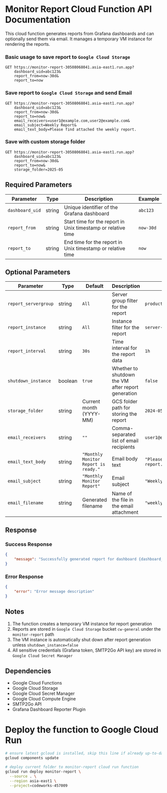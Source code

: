 # Monitor Report Cloud Function API Documentation

This cloud function generates reports from Grafana dashboards and can optionally send them via email. It manages a temporary VM instance for rendering the reports.



### Basic usage to save report to `Google Cloud Storage`

```
GET https://monitor-report-30508068041.asia-east1.run.app?
    dashboard_uid=abc123&
    report_from=now-30d&
    report_to=now
```

### Save report to `Google Cloud Storage` and send Email
```
GET https://monitor-report-30508068041.asia-east1.run.app?
    dashboard_uid=abc123&
    report_from=now-30d&
    report_to=now&
    email_receivers=user1@example.com,user2@example.com&
    email_subject=Weekly Report&
    email_text_body=Please find attached the weekly report.
```

### Save with custom storage folder
```
GET https://monitor-report-30508068041.asia-east1.run.app?
    dashboard_uid=abc123&
    report_from=now-30d&
    report_to=now&
    storage_folder=2025-05
```

## Required Parameters

| Parameter | Type | Description | Example |
|-----------|------|-------------|---------|
| `dashboard_uid` | string | Unique identifier of the Grafana dashboard | `abc123` |
| `report_from` | string | Start time for the report in Unix timestamp or relative time | `now-30d` |
| `report_to` | string | End time for the report in Unix timestamp or relative time | `now` |

## Optional Parameters

| Parameter | Type | Default | Description | Example |
|-----------|------|---------|-------------|---------|
| `report_servergroup` | string | `All` | Server group filter for the report | `production` |
| `report_instance` | string | `All` | Instance filter for the report | `server-1` |
| `report_interval` | string | `30s` | Time interval for the report data | `1h` |
| `shutdown_instance` | boolean | `true` | Whether to shutdown the VM after report generation | `false` |
| `storage_folder` | string | Current month (YYYY-MM) | GCS folder path for storing the report | `2024-05` |
| `email_receivers` | string | `""` | Comma-separated list of email recipients | `user1@example.com,user2@example.com` |
| `email_text_body` | string | `"Monthly Monitor Report is ready."` | Email body text | `"Please find attached the weekly report."` |
| `email_subject` | string | `"Monthly Monitor Report"` | Email subject | `"Weekly System Report"` |
| `email_filename` | string | Generated filename | Name of the file in the email attachment | `"weekly-report.pdf"` |

## Response

### Success Response
```json
{
    "message": "Successfully generated report for dashboard {dashboard_uid}"
}
```

### Error Response
```json
{
    "error": "Error message description"
}
```

## Notes

1. The function creates a temporary VM instance for report generation
2. Reports are stored in `Google Cloud Storage` bucket `cw-general` under the `monitor-report` path
4. The VM instance is automatically shut down after report generation unless `shutdown_instance=false`
5. All sensitive credentials (Grafana token, SMTP2Go API key) are stored in `Google Cloud Secret Manager`

## Dependencies

- Google Cloud Functions
- Google Cloud Storage
- Google Cloud Secret Manager
- Google Cloud Compute Engine
- SMTP2Go API
- Grafana Dashboard Reporter Plugin

# Deploy the function to Google Cloud Run
  ```bash
  # ensure latest gcloud is installed, skip this line if already up-to-date
  gcloud components update

  # deploy current folder to monitor-report cloud run function
  gcloud run deploy monitor-report \
    --source . \
    --region asia-east1 \
    --project=codeworks-457009
  ```

